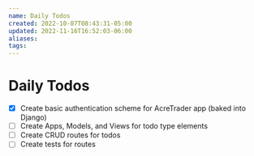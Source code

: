```yaml
---
name: Daily Todos
created: 2022-10-07T08:43:31-05:00
updated: 2022-11-16T16:52:03-06:00
aliases: 
tags: 
---
```

# Daily Todos

- [x] Create basic authentication scheme for AcreTrader app (baked into Django)
- [ ] Create Apps, Models, and Views for todo type elements
- [ ] Create CRUD routes for todos
- [ ] Create tests for routes